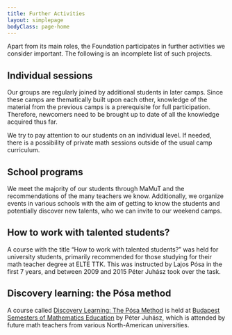 ```yaml
---
title: Further Activities
layout: simplepage
bodyClass: page-home
---
```


Apart from its main roles, the Foundation participates in further activities we consider important. The following is an incomplete list of such projects.

## Individual sessions
Our groups are regularly joined by additional students in later camps. Since these camps are thematically built upon each other, knowledge of the material from the previous camps is a prerequisite for full participation. Therefore, newcomers need to be brought up to date of all the knowledge acquired thus far.

We try to pay attention to our students on an individual level. If needed, there is a possibility of private math sessions outside of the usual camp curriculum.

## School programs
We meet the majority of our students through MaMuT and the recommendations of the many teachers we know. Additionally, we organize events in various schools with the aim of getting to know the students and potentially discover new talents, who we can invite to our weekend camps.

## How to work with talented students?
A course with the title “How to work with talented students?” was held for university students, primarily recommended for those studying for their math teacher degree at ELTE TTK. This was instructed by Lajos Pósa in the first 7 years, and between 2009 and 2015 Péter Juhász took over the task.

## Discovery learning: the Pósa method
A course called <a href="https://docs.google.com/document/d/1Fv-F04Ojg4c6lA9Ca46gATKZR3QkdWJijaEVS3ZRo7Y/edit">Discovery Learning: The Pósa Method</a> is held at <a href="http://bsmeducation.com">Budapest Semesters of Mathematics Education</a> by Péter Juhász, which is attended by future math teachers from various North-American universities.
